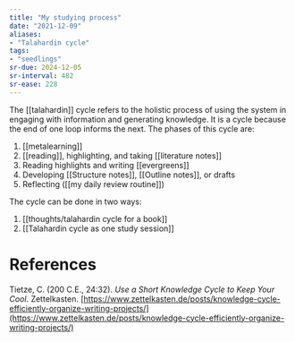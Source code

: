 ```yaml
---
title: "My studying process"
date: "2021-12-09"
aliases:
- "Talahardin cycle"
tags:
- "seedlings"
sr-due: 2024-12-05
sr-interval: 482
sr-ease: 228
---
```


The [[talahardin]] cycle refers to the holistic process of using the system in engaging with information and generating knowledge. It is a cycle because the end of one loop informs the next. The phases of this cycle are:

1. [[metalearning]]
2. [[reading]], highlighting, and taking [[literature notes]]
3. Reading highlights and writing [[evergreens]]
4. Developing [[Structure notes]], [[Outline notes]], or drafts
5. Reflecting ([[my daily review routine]])

The cycle can be done in two ways:
1. [[thoughts/talahardin cycle for a book]]
2. [[Talahardin cycle as one study session]]

# References

Tietze, C. (200 C.E., 24:32). *Use a Short Knowledge Cycle to Keep Your Cool*. Zettelkasten. [https://www.zettelkasten.de/posts/knowledge-cycle-efficiently-organize-writing-projects/](https://www.zettelkasten.de/posts/knowledge-cycle-efficiently-organize-writing-projects/)